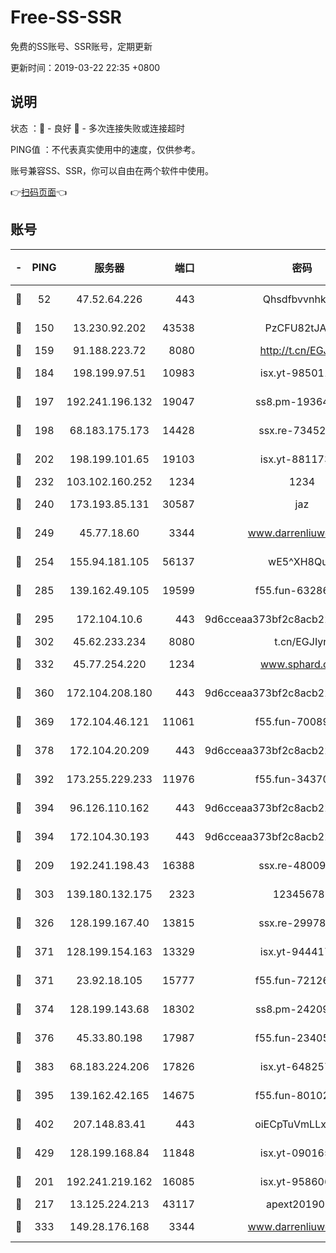 # Free-SS-SSR

免费的SS账号、SSR账号，定期更新

更新时间：2019-03-22 22:35 +0800

## 说明

状态     ：🙂 - 良好 🙁 - 多次连接失败或连接超时

PING值   ：不代表真实使用中的速度，仅供参考。

账号兼容SS、SSR，你可以自由在两个软件中使用。

👉[扫码页面](https://liesauer.github.io/Free-SS-SSR/)👈

## 账号

|-|PING|服务器|端口|密码|加密方式|区域|
|:----:|:----:|:-----:|-----:|:----:|:----:|:----:|
|🙂|52|47.52.64.226|443|Qhsdfbvvnhkm1|aes-256-cfb|HK|
|🙂|150|13.230.92.202|43538|PzCFU82tJAdZ|aes-256-cfb|JP|
|🙂|159|91.188.223.72|8080|http://t.cn/EGJIyrl|rc4-md5|RU|
|🙂|184|198.199.97.51|10983|isx.yt-98501151|aes-256-cfb|US|
|🙂|197|192.241.196.132|19047|ss8.pm-19364994|aes-256-cfb|US|
|🙂|198|68.183.175.173|14428|ssx.re-73452986|aes-256-cfb|US|
|🙂|202|198.199.101.65|19103|isx.yt-88117366|aes-256-cfb|US|
|🙂|232|103.102.160.252|1234|1234|rc4-md5|JP|
|🙂|240|173.193.85.131|30587|jaz|aes-256-cfb|US|
|🙂|249|45.77.18.60|3344|www.darrenliuwei.com|aes-256-cfb|JP|
|🙂|254|155.94.181.105|56137|wE5^XH8Quw|aes-256-cfb|US|
|🙂|285|139.162.49.105|19599|f55.fun-63286751|aes-256-cfb|SG|
|🙂|295|172.104.10.6|443|9d6cceaa373bf2c8acb22e60b6a58be6|aes-256-cfb|US|
|🙂|302|45.62.233.234|8080|t.cn/EGJIyrl|rc4-md5|CA|
|🙂|332|45.77.254.220|1234|www.sphard.com|aes-256-cfb|SG|
|🙂|360|172.104.208.180|443|9d6cceaa373bf2c8acb22e60b6a58be6|aes-256-cfb|US|
|🙂|369|172.104.46.121|11061|f55.fun-70089612|aes-256-cfb|SG|
|🙂|378|172.104.20.209|443|9d6cceaa373bf2c8acb22e60b6a58be6|aes-256-cfb|US|
|🙂|392|173.255.229.233|11976|f55.fun-34370951|aes-256-cfb|US|
|🙂|394|96.126.110.162|443|9d6cceaa373bf2c8acb22e60b6a58be6|aes-256-cfb|US|
|🙂|394|172.104.30.193|443|9d6cceaa373bf2c8acb22e60b6a58be6|aes-256-cfb|US|
|🙂|209|192.241.198.43|16388|ssx.re-48009112|aes-256-cfb|US|
|🙂|303|139.180.132.175|2323|123456789|aes-256-cfb|SG|
|🙂|326|128.199.167.40|13815|ssx.re-29978832|aes-256-cfb|SG|
|🙂|371|128.199.154.163|13329|isx.yt-94441732|aes-256-cfb|SG|
|🙂|371|23.92.18.105|15777|f55.fun-72126030|aes-256-cfb|US|
|🙂|374|128.199.143.68|18302|ss8.pm-24209175|aes-256-cfb|SG|
|🙂|376|45.33.80.198|17987|f55.fun-23405054|aes-256-cfb|US|
|🙂|383|68.183.224.206|17826|isx.yt-64825749|aes-256-cfb|SG|
|🙂|395|139.162.42.165|14675|f55.fun-80102385|aes-256-cfb|SG|
|🙂|402|207.148.83.41|443|oiECpTuVmLLxk4Ts|aes-256-cfb|AU|
|🙂|429|128.199.168.84|11848|isx.yt-09016510|aes-256-cfb|SG|
|🙁|201|192.241.219.162|16085|isx.yt-95860657|aes-256-cfb|US|
|🙁|217|13.125.224.213|43117|apext2019005|chacha20|KR|
|🙁|333|149.28.176.168|3344|www.darrenliuwei.com|aes-256-cfb|AU|
